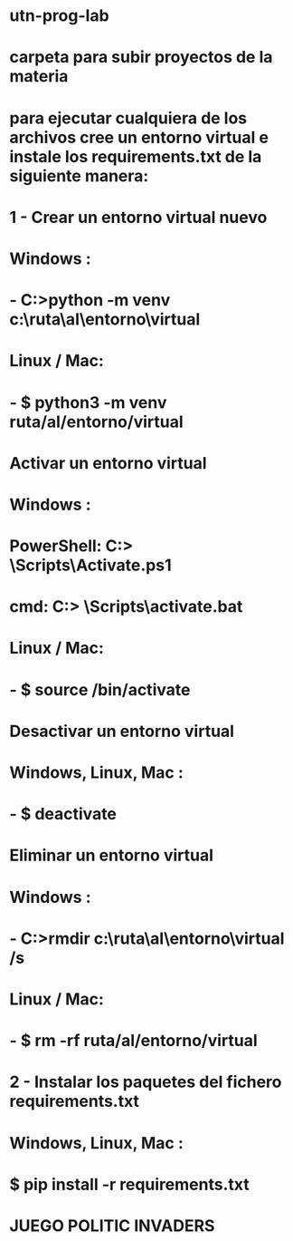 # utn-prog-lab

# carpeta para subir proyectos de la materia

# para ejecutar cualquiera de los archivos cree un entorno virtual e instale los requirements.txt de la siguiente manera:

# 1 - Crear un entorno virtual nuevo

# Windows :

# - C:\>python -m venv c:\ruta\al\entorno\virtual

# Linux / Mac:

# - $ python3 -m venv ruta/al/entorno/virtual

# Activar un entorno virtual

# Windows :

# PowerShell: C:\> <venv>\Scripts\Activate.ps1

# cmd: C:\> <venv>\Scripts\activate.bat

# Linux / Mac:

# - $ source <venv>/bin/activate

# Desactivar un entorno virtual

# Windows, Linux, Mac :

# - $ deactivate

# Eliminar un entorno virtual

# Windows :

# - C:\>rmdir c:\ruta\al\entorno\virtual /s

# Linux / Mac:

# - $ rm -rf ruta/al/entorno/virtual

# 2 - Instalar los paquetes del fichero requirements.txt

# Windows, Linux, Mac :

# $ pip install -r requirements.txt

# JUEGO POLITIC INVADERS
